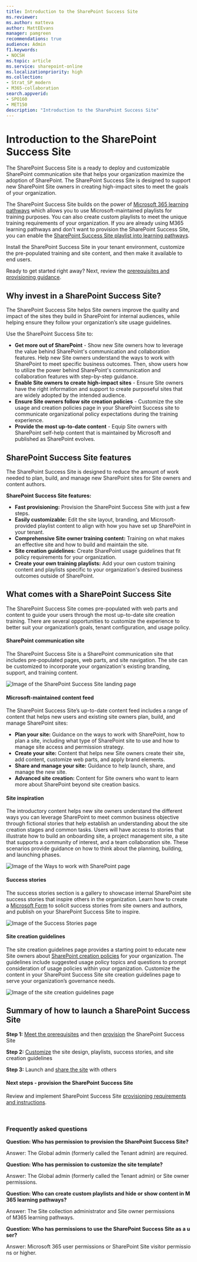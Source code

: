 ```yaml
---
title: Introduction to the SharePoint Success Site 
ms.reviewer: 
ms.author: matteva
author: MattEEvans
manager: pamgreen
recommendations: true
audience: Admin
f1.keywords:
- NOCSH
ms.topic: article
ms.service: sharepoint-online
ms.localizationpriority: high
ms.collection:  
- Strat_SP_modern
- M365-collaboration
search.appverid:
- SPO160
- MET150
description: "Introduction to the SharePoint Success Site"
---
```


# Introduction to the SharePoint Success Site 

The SharePoint Success Site is a ready to deploy and customizable SharePoint communication site that helps your organization maximize the adoption of SharePoint. The SharePoint Success Site is designed to support new SharePoint Site owners in creating high-impact sites to meet the goals of your organization.

The SharePoint Success Site builds on the power of [Microsoft 365 learning pathways](/office365/customlearning/) which allows you to use Microsoft-maintained playlists for training purposes. You can also create custom playlists to meet the unique training requirements of your organization. If you are already using M365 learning pathways and don't want to provision the SharePoint Success Site, you can enable the [SharePoint Success Site playlist into learning pathways](./add-sss-cdn.md).

Install the SharePoint Success Site in your tenant environment, customize the pre-populated training and site content, and then make it available to end users.

Ready to get started right away? Next, review the [prerequisites and provisioning guidance](./provision-sss.md).


## Why invest in a SharePoint Success Site?
The SharePoint Success Site helps Site owners improve the quality and impact of the sites they build in SharePoint for internal audiences, while helping ensure they follow your organization’s site usage guidelines. 

Use the SharePoint Success Site to:

- **Get more out of SharePoint** - Show new Site owners how to leverage the value behind SharePoint's communication and collaboration features. Help new Site owners understand the ways to work with SharePoint to meet specific business outcomes. Then, show users how to utilize the power behind SharePoint's communication and collaboration features with step-by-step guidance. 
- **Enable Site owners to create high-impact sites** - Ensure Site owners have the right information and support to create purposeful sites that are widely adopted by the intended audience. 
- **Ensure Site owners follow site creation policies** - Customize the site usage and creation policies page in your SharePoint Success site to communicate organizational policy expectations during the training experience.
- **Provide the most up-to-date content** - Equip Site owners with SharePoint self-help content that is maintained by Microsoft and published as SharePoint evolves.



## SharePoint Success Site features
The SharePoint Success Site is designed to reduce the amount of work needed to plan, build, and manage new SharePoint sites for Site owners and content authors. 

**SharePoint Success Site features:**

- **Fast provisioning:** Provision the SharePoint Success Site with just a few steps.
- **Easily customizable:** Edit the site layout, branding, and Microsoft-provided playlist content to align with how you have set up SharePoint in your tenant.
- **Comprehensive Site owner training content:** Training on what makes an effective site and how to build and maintain the site.
- **Site creation guidelines:** Create SharePoint usage guidelines that fit policy requirements for your organization.
- **Create your own training playlists:** Add your own custom training content and playlists specific to your organization's desired business outcomes outside of SharePoint.


## What comes with a SharePoint Success Site 
The SharePoint Success Site comes pre-populated with web parts and content to guide your users through the most up-to-date site creation training. There are several opportunities to customize the experience to better suit your organization’s goals, tenant configuration, and usage policy. 

#### SharePoint communication site 
The SharePoint Success Site is a SharePoint communication site that includes pre-populated pages, web parts, and site navigation. The site can be customized to incorporate your organization's existing branding, support, and training content.

![Image of the SharePoint Success Site landing page](media/sss-landing.png)


#### Microsoft-maintained content feed
The SharePoint Success Site’s up-to-date content feed includes a range of content that helps new users and existing site owners plan, build, and manage SharePoint sites:

- **Plan your site:** Guidance on the ways to work with SharePoint, how to plan a site, including what type of SharePoint site to use and how to manage site access and permission strategy.
- **Create your site:** Content that helps new Site owners create their site, add content, customize web parts, and apply brand elements.
- **Share and manage your site:** Guidance to help launch, share, and manage the new site.
- **Advanced site creation:** Content for Site owners who want to learn more about SharePoint beyond site creation basics.

#### Site inspiration
The introductory content helps new site owners understand the different ways you can leverage SharePoint to meet common business objective through fictional stories that help establish an understanding about the site creation stages and common tasks. Users will have access to stories that illustrate how to build an onboarding site, a project management site, a site that supports a community of interest, and a team collaboration site. These scenarios provide guidance on how to think about the planning, building, and launching phases.

![Image of the Ways to work with SharePoint page](media/sss-ways-to-work.png)


#### Success stories
The success stories section is a gallery to showcase internal SharePoint site success stories that inspire others in the organization. Learn how to create a [Microsoft Form](https://support.microsoft.com/office/create-a-form-with-microsoft-forms-4ffb64cc-7d5d-402f-b82e-b1d49418fd9d#:~:text=%20Create%20a%20form%20with%20Microsoft%20Forms%20,names%20can%20contain%20up%20to%2090...%20More%20) to solicit success stories from site owners and authors, and publish on your SharePoint Success Site to inspire.

![Image of the Success Stories page](media/sss-success-stories.png)

#### Site creation guidelines 
The site creation guidelines page provides a starting point to educate new Site owners about [SharePoint creation policies](./sites-usage-guidelines.md) for your organization. The guidelines include suggested usage policy topics and questions to prompt consideration of usage policies within your organization. Customize the content in your SharePoint Success Site site creation guidelines page to serve your organization’s governance needs.

![Image of the site creation guidelines page](media/sss-creation-guidelines.png)


## Summary of how to launch a SharePoint Success Site

**Step 1:** [Meet the prerequisites](./provision-sss.md#meet-the-requirements) and then [provision](./provision-sss.md#provision-the-sharepoint-success-site-1) the SharePoint Success Site 


**Step 2:** [Customize](./customize-sss.md) the site design, playlists, success stories, and site creation guidelines


**Step 3:** Launch and [share the site](./customize-sss.md#share-the-site-with-end-users) with others



#### Next steps - provision the SharePoint Success Site

Review and implement SharePoint Success Site [provisioning requirements and instructions](./provision-sss.md).

<br>

### Frequently asked questions


**Question: Who has permission to provision the SharePoint Success Site?**

Answer: The Global admin (formerly called the Tenant admin) are required.


**Question: Who has permission to customize the site template?**

Answer: The Global admin (formerly called the Tenant admin) or Site owner permissions.


**Question: Who can create custom playlists and hide or show content in M365 learning pathways?**

Answer: The Site collection administrator and Site owner permissions of M365 learning pathways.


**Question: Who has permissions to use the SharePoint Success Site as a user?**

Answer: Microsoft 365 user permissions or SharePoint Site visitor permissions or higher.
